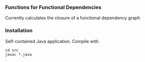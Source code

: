 ### Functions for Functional Dependencies

Currently calculates the closure of a functional dependency graph

### Installation

Self-contained Java application. Compile with

```
cd src
javac *.java
```
